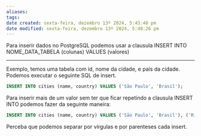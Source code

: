 ```yaml
---
aliases: 
tags: 
date created: sexta-feira, dezembro 13º 2024, 5:43:48 pm
date modified: sexta-feira, dezembro 13º 2024, 5:48:26 pm
---
```

Para inserir dados no PostgreSQL podemos usar a clausula INSERT INTO NOME_DATA_TABELA (colunas) VALUES (valores)

---

Exemplo, temos uma tabela com id, nome da cidade, e país da cidade. Podemos executar o seguinte SQL de insert.

```sql
INSERT INTO cities (name, country) VALUES ('São Paulo', 'Brasil');
```

Para inserir mais de um valor sem ter que ficar repetindo a clausula INSERT INTO podemos fazer da seguinte maneira:

```sql
INSERT INTO cities (name, country) VALUES ('São Paulo', 'Brasil'), ('Rio de Janeiro', 'Brasil'), ('Buenos Aires', 'Argentina');
```

Perceba que podemos separar por vírgulas e por parenteses cada insert.
